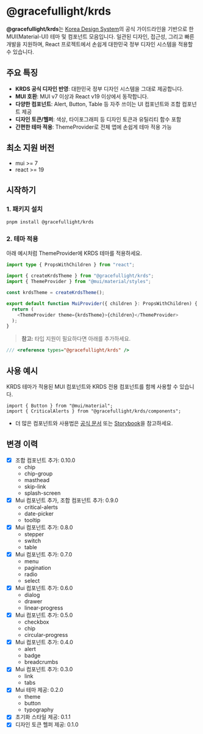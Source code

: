# @gracefullight/krds

**@gracefullight/krds**는 [Korea Design System](https://www.krds.go.kr/)의 공식 가이드라인을 기반으로 한 MUI(Material-UI) 테마 및 컴포넌트 모음입니다. 일관된 디자인, 접근성, 그리고 빠른 개발을 지원하며, React 프로젝트에서 손쉽게 대한민국 정부 디자인 시스템을 적용할 수 있습니다.

## 주요 특징

- **KRDS 공식 디자인 반영**: 대한민국 정부 디자인 시스템을 그대로 제공합니다.
- **MUI 호환**: MUI v7 이상과 React v19 이상에서 동작합니다.
- **다양한 컴포넌트**: Alert, Button, Table 등 자주 쓰이는 UI 컴포넌트와 조합 컴포넌트 제공
- **디자인 토큰/헬퍼**: 색상, 타이포그래피 등 디자인 토큰과 유틸리티 함수 포함
- **간편한 테마 적용**: ThemeProvider로 전체 앱에 손쉽게 테마 적용 가능

## 최소 지원 버전

- mui >= 7
- react >= 19

## 시작하기

### 1. 패키지 설치

```bash
pnpm install @gracefullight/krds
```

### 2. 테마 적용

아래 예시처럼 ThemeProvider에 KRDS 테마를 적용하세요.

```ts
import type { PropsWithChildren } from "react";

import { createKrdsTheme } from "@gracefullight/krds";
import { ThemeProvider } from "@mui/material/styles";

const krdsTheme = createKrdsTheme();

export default function MuiProvider({ children }: PropsWithChildren) {
  return (
    <ThemeProvider theme={krdsTheme}>{children}</ThemeProvider>
  );
}
```

> **참고:** 타입 지원이 필요하다면 아래를 추가하세요.

```ts
/// <reference types="@gracefullight/krds" />
```

## 사용 예시

KRDS 테마가 적용된 MUI 컴포넌트와 KRDS 전용 컴포넌트를 함께 사용할 수 있습니다.

```tsx
import { Button } from "@mui/material";
import { CriticalAlerts } from "@gracefullight/krds/components";
```

- 더 많은 컴포넌트와 사용법은 [공식 문서](https://www.krds.go.kr/) 또는 [Storybook](https://krds.gracefullight.dev)을 참고하세요.

## 변경 이력

- [x] 조합 컴포넌트 추가: 0.10.0
  - chip
  - chip-group
  - masthead
  - skip-link
  - splash-screen
- [x] Mui 컴포넌트 추가, 조합 컴포넌트 추가: 0.9.0
  - critical-alerts
  - date-picker
  - tooltip
- [x] Mui 컴포넌트 추가: 0.8.0
  - stepper
  - switch
  - table
- [x] Mui 컴포넌트 추가: 0.7.0
  - menu
  - pagination
  - radio
  - select
- [x] Mui 컴포넌트 추가: 0.6.0
  - dialog
  - drawer
  - linear-progress
- [x] Mui 컴포넌트 추가: 0.5.0
  - checkbox
  - chip
  - circular-progress
- [x] Mui 컴포넌트 추가: 0.4.0
  - alert
  - badge
  - breadcrumbs
- [x] Mui 컴포넌트 추가: 0.3.0
  - link
  - tabs
- [x] Mui 테마 제공: 0.2.0
  - theme
  - button
  - typography
- [x] 초기화 스타일 제공: 0.1.1
- [x] 디자인 토큰 헬퍼 제공: 0.1.0
